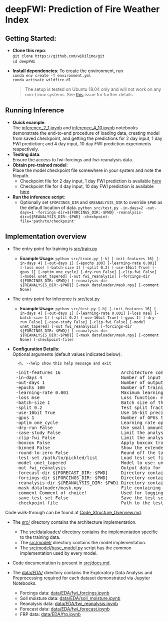 # deepFWI: Prediction of Fire Weather Index

## Getting Started:
- **Clone this repo**:
<br> `git clone https://github.com/wikilimo/git`
<br> `cd deepFWI`

* **Install dependencies**: To create the environment, run
<br> `conda env create -f environment.yml`
<br> `conda activate wildfire-dl`

    >The setup is tested on Ubuntu 18.04 only and will not work on any non-Linux systems. See [this](https://github.com/conda/conda/issues/7311) issue for further details.
## Running Inference
* **Quick example**:<br>
  The [inference_2_1.ipynb](examples/inference_2_1.ipynb) and [inference_4_10.ipynb](examples/inference_4_10.ipynb) notebooks demonstrate the end-to-end procedure of loading data, creating model from saved checkpoint, and getting the predictions for 2 day input, 1 day FWI prediction; and 4 day input, 10 day FWI prediction experiments respectively.
* **Testing data**:<br>
  Ensure the access to fwi-forcings and fwi-reanalysis data.
* **Obtain pre-trained model**:<br>
  Place the model checkpoint file somewhere in your system and note the filepath.
  * Checkpoint file for 2 day input, 1 day FWI prediction is available [here](src/model/checkpoints/pre_trained/2_1/epoch_41_100.ckpt)
  * Checkpoint file for 4 day input, 10 day FWI prediction is available [here](src/model/checkpoints/pre_trained/4_10/epoch_99_100.ckpt)
* **Run the inference script**:<br>
  * Optionally set `$FORCINGS_DIR` and `$REANALYSIS_DIR` to override `$PWD` as the default location of data.
  `python src/test.py -in-days=2 -out-days=1 -forcings-dir=${FORCINGS_DIR:-$PWD} -reanalysis-dir=${REANALYSIS_DIR:-$PWD} -checkpoint-file='path/to/checkpoint'`

## Implementation overview
* The entry point for training is [src/train.py](src/train.py)
  * **Example Usage**: `python src/train.py [-h]
               [-init-features 16] [-in-days 4] [-out-days 1]
               [-epochs 100] [-learning-rate 0.001] [-loss mse]
               [-batch-size 1] [-split 0.2] [-use-16bit True] [-gpus 1]
               [-optim one_cycle] [-dry-run False]
               [-clip-fwi False] [-model unet_tapered] [-out fwi_reanalysis]
               [-forcings-dir ${FORCINGS_DIR:-$PWD}]
               [-reanalysis-dir ${REANALYSIS_DIR:-$PWD}]
               [-mask dataloader/mask.npy]
               [-comment None]`

* The entry point for inference is [src/test.py](src/test.py)
  * **Example Usage**: `python src/test.py [-h]
               [-init-features 16] [-in-days 4] [-out-days 1]
               [-learning-rate 0.001] [-loss mse]
               [-batch-size 1] [-split 0.2] [-use-16bit True] [-gpus 1]
               [-dry-run False] [-case-study False]
               [-clip-fwi False] [-model unet_tapered] [-out fwi_reanalysis]
               [-forcings-dir ${FORCINGS_DIR:-$PWD}]
               [-reanalysis-dir ${REANALYSIS_DIR:-$PWD}]
               [-mask dataloader/mask.npy]
               [-comment None] [-checkpoint-file]`

* **Configuration Details**:
<br> Optional arguments (default values indicated below):

    `  -h, --help show this help message and exit`
<pre>    -init-features 16                       Architecture complexity
    -in-days 4                              Number of input days
    -out-days 1                             Number of output days
    -epochs 100                             Number of training epochs
    -learning-rate 0.001                    Maximum learning rate
    -loss mse                               Loss function: mae, mse
    -batch-size 1                           Batch size of the input
    -split 0.2                              Test split fraction
    -use-16bit True                         Use 16-bit precision for training (train only)
    -gpus 1                                 Number of GPUs to use
    -optim one_cycle                        Learning rate optimizer: one_cycle or cosine (train only)
    -dry-run False                          Use small amount of data for sanity check
    -case-study False                       Limit the analysis to Australian region (inference only)
    -clip-fwi False                         Limit the analysis to the data points with 0.5 < fwi < 60 (inference only)
    -boxcox False                           Apply boxcox transformation with specified lambda while training and the inverse boxcox transformation during the inference.
    -binned False                           Show the extended metrics for supplied comma separated binned FWI value range
    -round-to-zero False                    Round off the target values below the specified threshold to zero
    -test-set /path/to/pickled/list         Load test-set filenames from specified file instead of random split
    -model unet_tapered                     Model to use: unet, unet_downsampled, unet_snipped, unet_tapered, unet_interpolated
    -out fwi_reanalysis                     Output data for training: fwi_forecast or fwi_reanalysis
    -forecast-dir ${FORECAST_DIR:-$PWD}     Directory containing forecast data. Alternatively set $FORECAST_DIR
    -forcings-dir ${FORCINGS_DIR:-$PWD}     Directory containing forcings data. Alternatively set $FORCINGS_DIR
    -reanalysis-dir ${REANALYSIS_DIR:-$PWD} Directory containing reanalysis data. Alternatively set $REANALYSIS_DIR
    -mask dataloader/mask.npy               File containing the mask stored as the numpy array
    -comment Comment of choice!             Used for logging
    -save-test-set False                    Save the test-set file names to the specified filepath
    -checkpoint-file                        Path to the test model checkpoint</pre>

Code walk-through can be found at [Code_Structure_Overview.md](Code_Structure_Overview.md).

* The [src/](src) directory contains the architecture implementation.
  * The [src/dataloader/](src/dataloader) directory contains the implementation specific to the training data.
  * The [src/model/](src/model) directory contains the model implementation.
  * The [src/model/base_model.py](src/model/base_model.py) script has the common implementation used by every model.

* Code documentation is present in [src/docs.md](src/docs.md).
* The [data/EDA/](data/EDA/) directory contains the Exploratory Data Analysis and Preprocessing required for each dataset demonstrated via Jupyter Notebooks.
  * Forcings data: [data/EDA/fwi_forcings.ipynb](data/EDA/fwi_forcings.ipynb)
  * Soil moisture data: [data/EDA/soil_moisture.ipynb](data/EDA/soil_moisture.ipynb)
  * Reanalysis data: [data/EDA/fwi_reanalysis.ipynb](data/EDA/fwi_reanalysis.ipynb)
  * Forecast data: [data/EDA/fwi_forecast.ipynb](data/EDA/fwi_forecast.ipynb)
  * FRP data: [data/EDA/frp.ipynb](data/EDA/frp.ipynb)

